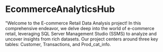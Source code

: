 # EcommerceAnalyticsHub
"Welcome to the E-commerce Retail Data Analysis project! In this comprehensive endeavor, we delve deep into the world of e-commerce retail, leveraging SQL Server Management Studio (SSMS) to analyze and uncover insights from rich datasets.  Our project centers around three key tables: Customer, Transactions, and Prod_cat_info. 
